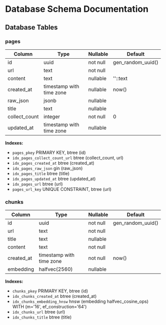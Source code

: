 # Database Schema Documentation

## Database Tables

### pages

| Column | Type | Nullable | Default |
|--------|------|----------|---------|
| id | uuid | not null | gen_random_uuid() |
| url | text | not null | |
| content | text | nullable | ''::text |
| created_at | timestamp with time zone | nullable | now() |
| raw_json | jsonb | nullable | |
| title | text | nullable | |
| collect_count | integer | not null | 0 |
| updated_at | timestamp with time zone | nullable | |

**Indexes:**
- `pages_pkey` PRIMARY KEY, btree (id)
- `idx_pages_collect_count_url` btree (collect_count, url)
- `idx_pages_created_at` btree (created_at)
- `idx_pages_raw_json` gin (raw_json)
- `idx_pages_title` btree (title)
- `idx_pages_updated_at` btree (updated_at)
- `idx_pages_url` btree (url)
- `pages_url_key` UNIQUE CONSTRAINT, btree (url)

### chunks

| Column | Type | Nullable | Default |
|--------|------|----------|---------|
| id | uuid | not null | gen_random_uuid() |
| url | text | not null | |
| title | text | nullable | |
| content | text | not null | |
| created_at | timestamp with time zone | not null | now() |
| embedding | halfvec(2560) | nullable | |

**Indexes:**
- `chunks_pkey` PRIMARY KEY, btree (id)
- `idx_chunks_created_at` btree (created_at)
- `idx_chunks_embedding_hnsw` hnsw (embedding halfvec_cosine_ops) WITH (m='16', ef_construction='64')
- `idx_chunks_url` btree (url)
- `idx_chunks_title` btree (title)

